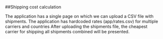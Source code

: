 ##Shipping cost calculation

The application has a single page on which we can upload a CSV file with shipments.
The application has hardcoded rates (app/rates.csv) for multiple carriers and countries 
After uploading the shipments file, the cheapest carrier for shipping all shipments combined will be presented.